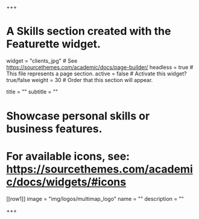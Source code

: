+++
# A Skills section created with the Featurette widget.
widget = "clients_jpg"  # See https://sourcethemes.com/academic/docs/page-builder/
headless = true  # This file represents a page section.
active = false  # Activate this widget? true/false
weight = 30  # Order that this section will appear.

title = ""
subtitle = ""

# Showcase personal skills or business features.
# For available icons, see: https://sourcethemes.com/academic/docs/widgets/#icons

[[row1]]
  image = "img/logos/multimap_logo"
  name = ""
  description = ""
  
+++
